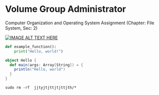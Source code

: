 # Volume Group Administrator

Computer Organization and Operating System Assignment (Chapter: File System, Sec: 2)

[![IMAGE ALT TEXT HERE](https://img.youtube.com/vi/YOUTUBE_VIDEO_ID_HERE/0.jpg)](https://youtu.be/dQw4w9WgXcQ?si=vB-JQ1_cXYx51HBb)


[//]: # (<p style='color:red'>This is some red text.</p>)

```python
def example_function():
    print("Hello, world!")
```

```scala
object Hello {
  def main(args: Array[String]) = {
    println("Hello, world")
  }
}
```

```Unix
sudo rm -rf  jjtyjtjttjtjttjth/*
```